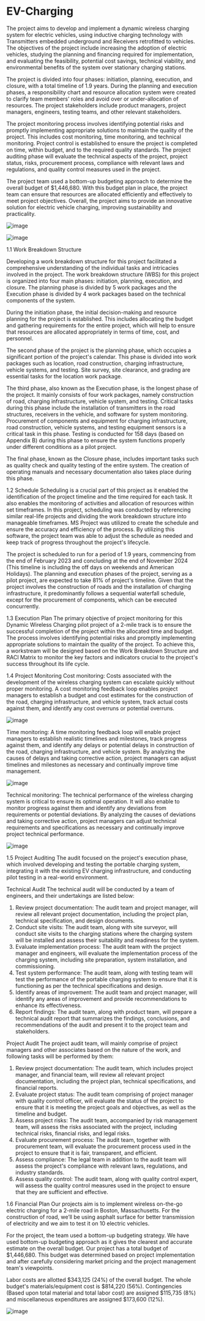 # EV-Charging
The project aims to develop and implement a dynamic wireless charging system for electric vehicles, using inductive charging technology with Transmitters embedded underground and Receivers retrofitted to vehicles. 
The objectives of the project include increasing the adoption of electric vehicles, studying the planning and financing required for implementation, and evaluating the feasibility, potential cost savings, technical viability, and environmental benefits of the system over stationary charging stations.

The project is divided into four phases: initiation, planning, execution, and closure, with a total timeline of 1.9 years. During the planning and execution phases, a responsibility chart and resource allocation system were created to clarify team members' roles and avoid over or under-allocation of resources. The project stakeholders include product managers, project managers, engineers, testing teams, and other relevant stakeholders.

The project monitoring process involves identifying potential risks and promptly implementing appropriate solutions to maintain the quality of the project. This includes cost monitoring, time monitoring, and technical monitoring. Project control is established to ensure the project is completed on time, within budget, and to the required quality standards. The project auditing phase will evaluate the technical aspects of the project, project status, risks, procurement process, compliance with relevant laws and regulations, and quality control measures used in the project.

The project team used a bottom-up budgeting approach to determine the overall budget of $1,446,680. With this budget plan in place, the project team can ensure that resources are allocated efficiently and effectively to meet project objectives. Overall, the project aims to provide an innovative solution for electric vehicle charging, improving sustainability and practicality.

![image](https://github.com/parthmalpure75/EV-Charging/assets/125509985/be0bca77-6397-4994-ae20-e6f7cf096223)

![image](https://github.com/parthmalpure75/EV-Charging/assets/125509985/26417ab8-baaf-4536-80cd-d1d0c9ed2999)

1.1	Work Breakdown Structure

Developing a work breakdown structure for this project facilitated a comprehensive understanding of the individual tasks and intricacies involved in the project. The work breakdown structure (WBS) for this project is organized into four main phases: initiation, planning, execution, and closure. The planning phase is divided by 5 work packages and the Execution phase is divided by 4 work packages based on the technical components of the system.
  
During the initiation phase, the initial decision-making and resource planning for the project is established. This includes allocating the budget and gathering requirements for the entire project, which will help to ensure that resources are allocated appropriately in terms of time, cost, and personnel.

The second phase of the project is the planning phase, which occupies a significant portion of the project's calendar. This phase is divided into work packages such as location, road construction, charging infrastructure, vehicle systems, and testing. Site survey, site clearance, and grading are essential tasks for the location work package. 

The third phase, also known as the Execution phase, is the longest phase of the project. It mainly consists of four work packages, namely construction of road, charging infrastructure, vehicle system, and testing. Critical tasks during this phase include the installation of transmitters in the road structures, receivers in the vehicle, and software for system monitoring. Procurement of components and equipment for charging infrastructure, road construction, vehicle systems, and testing equipment sensors is a critical task in this phase. Testing is conducted for 158 days (based on Appendix B) during this phase to ensure the system functions properly under different conditions as a pilot project.

The final phase, known as the Closure phase, includes important tasks such as quality check and quality testing of the entire system. The creation of operating manuals and necessary documentation also takes place during this phase.

1.2	Schedule
Scheduling is a crucial part of this project as it enabled the identification of the project timeline and the time required for each task. It also enables the monitoring of activities and allocation of resources within set timeframes. In this project, scheduling was conducted by referencing similar real-life projects and dividing the work breakdown structure into manageable timeframes. MS Project was utilized to create the schedule and ensure the accuracy and efficiency of the process. By utilizing this software, the project team was able to adjust the schedule as needed and keep track of progress throughout the project's lifecycle.

The project is scheduled to run for a period of 1.9 years, commencing from the end of February 2023 and concluding at the end of November 2024 (This timeline is including the off days on weekends and American Holidays). The planning and execution phases of the project, serving as a pilot project, are expected to take 81% of project's timeline. Given that the project involves the construction of roads and the installation of charging infrastructure, it predominantly follows a sequential waterfall schedule, except for the procurement of components, which can be executed concurrently.

1.3 Execution Plan
The primary objective of project monitoring for this Dynamic Wireless Charging pilot project of a 2-mile track is to ensure the successful completion of the project within the allocated time and budget. The process involves identifying potential risks and promptly implementing appropriate solutions to maintain the quality of the project. To achieve this, a workstream will be designed based on the Work Breakdown Structure and RACI Matrix to monitor the key factors and indicators crucial to the project's success throughout its life cycle.

1.4	Project Monitoring
Cost monitoring: Costs associated with the development of the wireless charging system can escalate quickly without proper monitoring. A cost monitoring feedback loop enables project managers to establish a budget and cost estimates for the construction of the road, charging infrastructure, and vehicle system, track actual costs against them, and identify any cost overruns or potential overruns.

![image](https://github.com/parthmalpure75/EV-Charging/assets/125509985/06da4b4e-8374-4fde-8bdf-dd7f5ee75c59)

Time monitoring: A time monitoring feedback loop will enable project managers to establish realistic timelines and milestones, track progress against them, and identify any delays or potential delays in construction of the road, charging infrastructure, and vehicle system. By analyzing the causes of delays and taking corrective action, project managers can adjust timelines and milestones as necessary and continually improve time management.

![image](https://github.com/parthmalpure75/EV-Charging/assets/125509985/5a586224-a926-49fb-a154-a38d571ca975)

Technical monitoring: The technical performance of the wireless charging system is critical to ensure its optimal operation. It will also enable to monitor progress against them and identify any deviations from requirements or potential deviations. By analyzing the causes of deviations and taking corrective action, project managers can adjust technical requirements and specifications as necessary and continually improve project technical performance.

![image](https://github.com/parthmalpure75/EV-Charging/assets/125509985/e958f8e6-f1e3-4efc-9ac2-401d1ae9d747)

1.5	Project Auditing
The audit focused on the project's execution phase, which involved developing and testing the portable charging system, integrating it with the existing EV charging infrastructure, and conducting pilot testing in a real-world environment.

Technical Audit
The technical audit will be conducted by a team of engineers, and their undertakings are listed below:
1.	Review project documentation: The audit team and project manager, will review all relevant project documentation, including the project plan, technical specification, and design documents.
2.	Conduct site visits: The audit team, along with site surveyor, will conduct site visits to the charging stations where the charging system will be installed and assess their suitability and readiness for the system.
3.	Evaluate implementation process: The audit team with the project manager and engineers, will evaluate the implementation process of the charging system, including site preparation, system installation, and commissioning.
4.	Test system performance: The audit team, along with testing team will test the performance of the portable charging system to ensure that it is functioning as per the technical specifications and design.
5.	Identify areas of improvement: The audit team and project manager, will identify any areas of improvement and provide recommendations to enhance its effectiveness.
6.	Report findings: The audit team, along with product team, will prepare a technical audit report that summarizes the findings, conclusions, and recommendations of the audit and present it to the project team and stakeholders.


Project Audit 
The project audit team, will mainly comprise of project managers and other associates based on the nature of the work, and following tasks will be performed by them:
1.	Review project documentation: The audit team, which includes project manager, and financial team, will review all relevant project documentation, including the project plan, technical specifications, and financial reports.
2.	Evaluate project status: The audit team comprising of project manager with quality control officer, will evaluate the status of the project to ensure that it is meeting the project goals and objectives, as well as the timeline and budget.
3.	Assess project risks: The audit team, accompanied by risk management team, will assess the risks associated with the project, including technical risks, financial risks, and legal risks.
4.	Evaluate procurement process: The audit team, together with procurement team, will evaluate the procurement process used in the project to ensure that it is fair, transparent, and efficient.
5.	Assess compliance: The legal team in addition to the audit team will assess the project's compliance with relevant laws, regulations, and industry standards.
6.	Assess quality control: The audit team, along with quality control expert, will assess the quality control measures used in the project to ensure that they are sufficient and effective.

1.6	Financial Plan 
Our projects aim is to implement wireless on-the-go electric charging for a 2-mile road in Boston, Massachusetts. For the construction of road, we’ll be using asphalt surface for better transmission of electricity and we aim to test it on 10 electric vehicles. 

For the project, the team used a bottom-up budgeting strategy. We have used bottom-up budgeting approach as it gives the clearest and accurate estimate on the overall budget. Our project has a total budget of $1,446,680. This budget was determined based on project implementation and after carefully considering market pricing and the project management team's viewpoints.

Labor costs are allotted $343,125 (24%) of the overall budget. The whole budget's materials/equipment cost is $814,220 (56%). Contingencies (Based upon total material and total labor cost) are assigned $115,735 (8%) and miscellaneous expenditures are assigned $173,600 (12%). 

![image](https://github.com/parthmalpure75/EV-Charging/assets/125509985/59fe1d01-c23e-4d66-b4b4-d786b7203c25)



